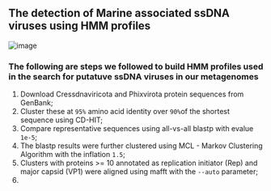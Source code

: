 ## The detection of Marine associated ssDNA viruses using HMM profiles

![image](CRESS)

### The following are steps we followed to build HMM profiles used in the search for putatuve ssDNA viruses in our metagenomes
1. Download Cressdnaviricota and Phixvirota protein sequences from GenBank;
2. Cluster these at ```95%``` amino acid identity over ```90%```of the shortest sequence using CD-HIT;
3. Compare representative sequences using all-vs-all blastp with evalue ```1e-5```;
4. The blastp results were further clustered using MCL - Markov Clustering Algorithm with the inflation ```1.5```;
5. Clusters with proteins >= 10 annotated as replication initiator (Rep) and major capsid (VP1) were aligned using mafft with the ```--auto``` parameter;
6. 




